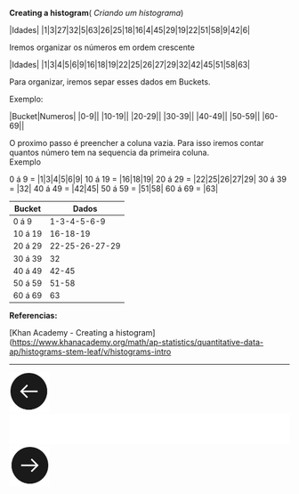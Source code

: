 **Creating a histogram**( _Criando um histograma_)

|Idades|
|1|3|27|32|5|63|26|25|18|16|4|45|29|19|22|51|58|9|42|6|


Iremos organizar os números em ordem crescente

|Idades|
|1|3|4|5|6|9|16|18|19|22|25|26|27|29|32|42|45|51|58|63|


Para organizar, iremos separ esses dados em Buckets.

Exemplo:

|Bucket|Numeros|
|0-9||
|10-19||
|20-29||
|30-39||
|40-49||
|50-59||
|60-69||


O proximo passo é preencher a coluna vazia. Para isso iremos contar quantos número tem na sequencia da primeira coluna.<br>
Exemplo<br>
 
0 á 9 = |1|3|4|5|6|9|
10 á 19 = |16|18|19|
20 á 29 = |22|25|26|27|29|
30 á 39 = |32|
40 á 49 = |42|45|
50 á 59 = |51|58|
60 á 69 = |63|





|Bucket|Dados|
|-|-|
|0 á 9 | 1-3-4-5-6-9 |
|10 á 19 | 16-18-19 |
|20 á 29 | 22-25-26-27-29 |
|30 á 39 | 32 |
|40 á 49 | 42-45 |
|50 á 59 | 51-58 |
|60 á 69 | 63 |


**Referencias:**
<div id="referencias"/>



[Khan Academy - Creating a histogram](https://www.khanacademy.org/math/ap-statistics/quantitative-data-ap/histograms-stem-leaf/v/histograms-intro



<hr>



[![](images/back.png)](Aula04.md)            ![      ](images/bar.png)                                   [![](images/next.png)](Aula06.md)




